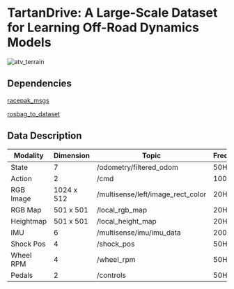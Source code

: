 # TartanDrive: A Large-Scale Dataset for Learning Off-Road Dynamics Models

![atv_terrain](https://user-images.githubusercontent.com/23179345/133315890-9cbb982f-4ac5-4640-88b3-319c10a2d43a.png)

## Dependencies

[racepak_msgs](https://github.com/castacks/physics_atv_racepak/tree/c543d85b802cd6cf64008eda0d60dc76fbafc914) 

[rosbag_to_dataset](https://github.com/striest/rosbag_to_dataset)

## Data Description

| Modality  | Dimension  | Topic | Frequency |
| --------- | ---------- | ----- | --------- |
| State     | 7          | /odometry/filtered_odom | 50Hz |
| Action    | 2          | /cmd | 100Hz |
| RGB Image | 1024 x 512 | /multisense/left/image_rect_color | 20Hz |
| RGB Map   | 501 x 501  | /local_rgb_map | 20Hz |
| Heightmap | 501 x 501  | /local_height_map | 20Hz |
| IMU       | 6      | /multisense/imu/imu_data | 200Hz
| Shock Pos | 4      | /shock_pos | 50Hz |
| Wheel RPM | 4      | /wheel_rpm | 50Hz |
| Pedals    | 2      | /controls  | 50Hz |

